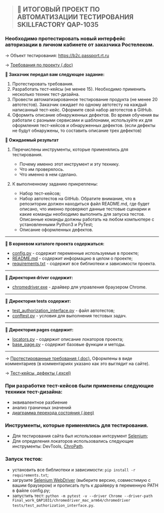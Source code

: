 >## :briefcase: ИТОГОВЫЙ ПРОЕКТ ПО АВТОМАТИЗАЦИИ ТЕСТИРОВАНИЯ SKILLFACTORY QAP-1035 

### Необходимо протестировать новый интерфейс авторизации в личном кабинете от заказчика Ростелеком.

→ Объект тестирования: https://b2c.passport.rt.ru


→ [Требования по проекту (.doc)](https://docs.google.com/document/d/1o8Zpy0pgiscX11AlZL4NqvI7td2OQvsq/edit?usp=sharing&ouid=105971517531308400217&rtpof=true&sd=true)




**:bookmark_tabs: Заказчик передал вам следующее задание:**

1. Протестировать требования.
2. Разработать тест-кейсы (не менее 15). Необходимо применить несколько техник тест-дизайна.
3. Провести автоматизированное тестирование продукта (не менее 20 автотестов). Заказчик ожидает по одному автотесту на каждый написанный тест-кейс. Оформите свой набор автотестов в GitHub.
4. Оформить описание обнаруженных дефектов. Во время обучения вы работали с разными сервисами и шаблонами, используйте их для оформления тест-кейсов и обнаруженных дефектов. (если дефекты не будут обнаружены, то составить описание трех дефектов)

**:bookmark_tabs: Ожидаемый результат**

1. Перечислены инструменты, которые применялись для тестирования.

   * Почему именно этот инструмент и эту технику.
   * Что им проверялось.
   * Что именно в нем сделано.
   
2. К выполненному заданию прикреплены:

   * Набор тест-кейсов;
   * Набор автотестов на GitHub. Обратите внимание, что в репозитории должен находиться файл README.md, где будет описано, что именно проверяют данные тестовые сценарии и какие команды необходимо выполнить для запуска тестов. Описанные команды должны работать на любом компьютере с установленными Python3 и PyTest;
   * Описание оформленных дефектов.

***
**:bookmark_tabs: В корневом каталоге проекта содержаться:**
* [config.py](https://github.com/KrisKapris/Final_work_skillfactory_28_module/blob/e491cc7f5d33a97bea8d139b7e5ece7bad8fe39f/config.py) - содержит переменные используемые в проекте;
* [README.md](https://github.com/KrisKapris/Final_work_skillfactory_28_module/blob/446b806d8575e042768357003e53796a7591856f/README.md) - содержит информацию в целом о проекте;
* [requirements.txt](https://github.com/KrisKapris/Final_work_skillfactory_28_module/blob/446b806d8575e042768357003e53796a7591856f/requirements.txt) - содержит все библиотеки и зависимости проекта.
***
**:bookmark_tabs: Директория driver содержит:**
* [chromedriver.exe](https://github.com/KrisKapris/Final_work_skillfactory_28_module/tree/446b806d8575e042768357003e53796a7591856f/chromedriver_mac_arm64) - драйвер для управления браузером Chrome.
***
**:bookmark_tabs: Директория tests содержит:**
* [test_authorization_interface.py](https://github.com/KrisKapris/Final_work_skillfactory_28_module/blob/446b806d8575e042768357003e53796a7591856f/tests/test_authorization_interface.py) - файл автотестов;
* [conftest.py](https://github.com/KrisKapris/Final_work_skillfactory_28_module/blob/446b806d8575e042768357003e53796a7591856f/tests/conftest.py) - условия для выполнения тестовых задач.
***
**:bookmark_tabs: Директория pages содержит:**
* [locators.py](https://github.com/KrisKapris/Final_work_skillfactory_28_module/blob/446b806d8575e042768357003e53796a7591856f/pages/locators.py) - содержит описание локаторов проекта;
* [base_page.py](https://github.com/KrisKapris/Final_work_skillfactory_28_module/blob/446b806d8575e042768357003e53796a7591856f/pages/base_page.py) - содержит базовые функции и методы.
***


→ [Протестированные требования (.doc).](https://docs.google.com/document/d/1bXnoPMj2mCpIH-0sEYF6w0exoV_dC41i/edit?usp=sharing&ouid=105971517531308400217&rtpof=true&sd=true) Оформлены в виде комментариев (в комментариях указано как это выглядит на сайте).


→ [Тест-кейсы, дефекты (.excel)](https://docs.google.com/spreadsheets/d/18VQkpXNBNLvBAAgzLTzRvRd_rO1bYEgy8nKsURoegmU/edit?usp=sharing)

### При разработке тест-кейсов были применены следующие техники тест-дизайна: 
 
* эквивалентное разбиение
* анализ граничных значений
* [диаграмма перехода состояния (.jpeg)](https://drive.google.com/file/d/1dVfLti8FRcahbYu3xlJDFGCJK10AjtZF/view?usp=sharing)


### Инструменты, которые применялись для тестирования.

* Для тестирования сайта был использован 
интсрумент [Selenium](https://www.selenium.dev/);
* Для определения локаторов использовались 
следующие инструменты: DevTools, [ChroPath](https://chrome.google.com/webstore/detail/chropath/ljngjbnaijcbncmcnjfhigebomdlkcjo). 

### Запуск тестов:
* установить все библиотеки и зависимости: `pip install -r requirements.txt`;
* загрузите [Selenium WebDriver](https://chromedriver.chromium.org/downloads) (выберите версию, совместимую с вашим браузером) и прописать путь к драйверу в переменную PATH в файле config.py;
* запустить тест: `python -m pytest -v --driver Chrome --driver-path Final_work_QAP1031/chromedriver_mac_arm64/chromedriver tests/test_authorization_interface.py`.

